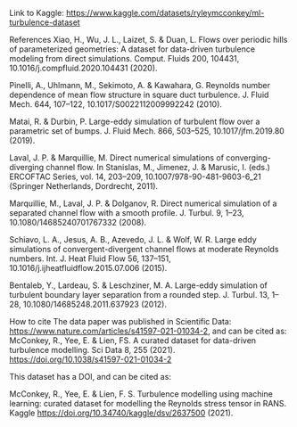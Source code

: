 Link to Kaggle: https://www.kaggle.com/datasets/ryleymcconkey/ml-turbulence-dataset


References
Xiao, H., Wu, J. L., Laizet, S. & Duan, L. Flows over periodic hills of parameterized geometries: A dataset for data-driven turbulence modeling from direct simulations. Comput. Fluids 200, 104431, 10.1016/j.compfluid.2020.104431 (2020).

Pinelli, A., Uhlmann, M., Sekimoto, A. & Kawahara, G. Reynolds number dependence of mean flow structure in square duct turbulence. J. Fluid Mech. 644, 107–122, 10.1017/S0022112009992242 (2010).

Matai, R. & Durbin, P. Large-eddy simulation of turbulent flow over a parametric set of bumps. J. Fluid Mech. 866, 503–525, 10.1017/jfm.2019.80 (2019).

Laval, J. P. & Marquillie, M. Direct numerical simulations of converging-diverging channel flow. In Stanislas, M., Jimenez, J. & Marusic, I. (eds.) ERCOFTAC Series, vol. 14, 203–209, 10.1007/978-90-481-9603-6_21 (Springer Netherlands, Dordrecht, 2011).

Marquillie, M., Laval, J. P. & Dolganov, R. Direct numerical simulation of a separated channel flow with a smooth profile. J. Turbul. 9, 1–23, 10.1080/14685240701767332 (2008).

Schiavo, L. A., Jesus, A. B., Azevedo, J. L. & Wolf, W. R. Large eddy simulations of convergent-divergent channel flows at moderate Reynolds numbers. Int. J. Heat Fluid Flow 56, 137–151, 10.1016/j.ijheatfluidflow.2015.07.006 (2015).

Bentaleb, Y., Lardeau, S. & Leschziner, M. A. Large-eddy simulation of turbulent boundary layer separation from a rounded step. J. Turbul. 13, 1–28, 10.1080/14685248.2011.637923 (2012).

How to cite
The data paper was published in Scientific Data: https://www.nature.com/articles/s41597-021-01034-2, and can be cited as:
McConkey, R., Yee, E. & Lien, FS. A curated dataset for data-driven turbulence modelling. Sci Data 8, 255 (2021). https://doi.org/10.1038/s41597-021-01034-2

This dataset has a DOI, and can be cited as:

McConkey, R., Yee, E. & Lien, F. S. Turbulence modelling using machine learning: curated dataset for modelling the Reynolds stress tensor in RANS. Kaggle https://doi.org/10.34740/kaggle/dsv/2637500 (2021).
